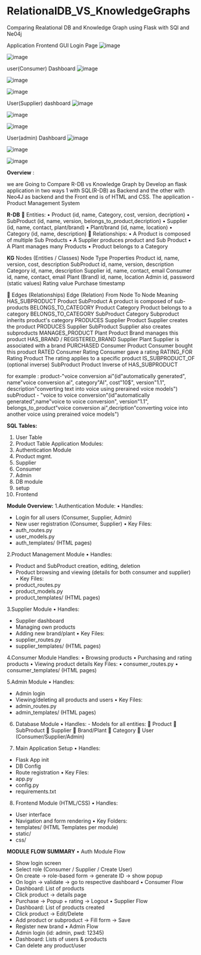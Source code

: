 # RelationalDB_VS_KnowledgeGraphs
Comparing Realational DB and Knowledge Graph using Flask with SQl and Ne04j

Application Frontend GUI
Login Page 
![image](https://github.com/user-attachments/assets/394ef098-ea69-4474-8c30-3e457bf2259d)

![image](https://github.com/user-attachments/assets/96cb7ff3-9c44-4835-8e11-3ab4d2137e78)

user(Consumer) Dashboard
![image](https://github.com/user-attachments/assets/7b151d1d-e1e7-4a26-9b14-bf22341c1591)

![image](https://github.com/user-attachments/assets/cefcfcd7-c915-499f-a589-456a158f4338)

![image](https://github.com/user-attachments/assets/1868b11a-642f-46a5-84e7-054a40e931e1)


User(Supplier) dashboard
![image](https://github.com/user-attachments/assets/8402385d-3c77-42d5-871d-3bfdfad4363c)

![image](https://github.com/user-attachments/assets/5bad0c16-304f-4c80-a39c-10d1d232936d)

![image](https://github.com/user-attachments/assets/4f2a6fc3-f2f4-41c8-bffb-225e1930b21f)

User(admin) Dashboard 
![image](https://github.com/user-attachments/assets/faf2fc90-6de5-4179-8691-d4e4e322205d)

![image](https://github.com/user-attachments/assets/459e5e8d-94c4-41f5-87fb-3907274e0d0f)

![image](https://github.com/user-attachments/assets/40b2fc6e-25f1-4960-832e-251bf17b8ad1)


**Overview** :

we are Going to Compare  R-DB vs Knowledge Graph by Develop an flask application in two ways 1 with SQL(R-DB) as Backend and the other with Neo4J as backend and the Front end is of HTML and CSS.
The application - Product Management System 

**R-DB** 
	Entities:
•	Product (id, name, Category, cost, version, decription)
•	SubProduct (id, name, version, belongs_to_product,decription)
•	Supplier (id, name, contact, plant/brand)
•	Plant/brand (id, name, location)
•	Category (id, name, description)
	Relationships:
•	A Product is composed of multiple Sub Products
•	A Supplier produces product and  Sub Product
•	A Plant manages many Products
•	Product belongs to a Category

**KG**
Nodes (Entities / Classes)
Node Type	Properties
Product	id, name, version, cost, description
SubProduct	id, name, version, description
Category	id, name, description
Supplier	id, name, contact, email
Consumer	id, name, contact, email
Plant (Brand)	id, name, location
Admin	id, password (static values)
Rating	value
Purchase	timestamp

🔗 Edges (Relationships)
Edge (Relation)	From Node	To Node	Meaning
HAS_SUBPRODUCT	Product	SubProduct	A product is composed of sub-products
BELONGS_TO_CATEGORY	Product	Category	Product belongs to a category
BELONGS_TO_CATEGORY	SubProduct	Category	Subproduct inherits product's category
PRODUCES	Supplier	Product	Supplier creates the product
PRODUCES	Supplier	SubProduct	Supplier also creates subproducts
MANAGES_PRODUCT	Plant	Product	Brand manages this product
HAS_BRAND / REGISTERED_BRAND	Supplier	Plant	Supplier is associated with a brand
PURCHASED	Consumer	Product	Consumer bought this product
RATED	Consumer	Rating	Consumer gave a rating
RATING_FOR	Rating	Product	The rating applies to a specific product
IS_SUBPRODUCT_OF (optional inverse)	SubProduct	Product	Inverse of HAS_SUBPRODUCT


for example :
product-"voice conversion ai"(id"automatically generated", name"voice conversion ai", category"AI", cost"10$", version"1.1", description"converting text into voice using prerained voice models")
subProduct - "voice to voice conversion"(id"automatically generated",name"voice to voice conversion", version"1.1", belongs_to_product"voice conversion ai",decription"converting voice into another voice using prerained voice models") 

**SQL Tables:**
1. User Table
2. Product Table
Application Modules:
1.	Authentication Module 
2.	Product mgmt.
3.	Supplier
4.	Consumer
5.	Admin
6.	DB module
7.	setup
8.	Frontend

**Module Overview:**
1.Authentication Module:
•	Handles:
-	Login for all users (Consumer, Supplier, Admin)
-	New user registration (Consumer, Supplier)
•	Key Files:
-	auth_routes.py
-	user_models.py
-	auth_templates/ (HTML pages)

2.Product Management Module
•	Handles:
-	Product and SubProduct creation, editing, deletion
-	Product browsing and viewing (details for both consumer and supplier)
•	Key Files:
-	product_routes.py
-	product_models.py
-	product_templates/ (HTML pages)

3.Supplier Module
•	Handles:
-	Supplier dashboard
-	Managing own products
-	Adding new brand/plant
•	Key Files:
-	supplier_routes.py
-	supplier_templates/ (HTML pages)

4.Consumer Module
Handles:
•	Browsing products
•	Purchasing and rating products
•	Viewing product details
Key Files:
•	consumer_routes.py
•	consumer_templates/ (HTML pages)

5.Admin Module
•	Handles:
-	Admin login
-	Viewing/deleting all products and users
•	Key Files:
-	admin_routes.py
-	admin_templates/ (HTML pages)

6. Database Module
•	Handles:
                    - Models for all entities:
	Product
	 SubProduct
	 Supplier
	 Brand/Plant
	 Category
	 User (Consumer/Supplier/Admin)




7. Main Application Setup
•	Handles:
-	Flask App init
-	DB Config
-	Route registration
•	Key Files:
-	app.py
-	config.py
-	requirements.txt

8. Frontend Module (HTML/CSS)
•	Handles:
-	User interface
-	Navigation and form rendering
•	Key Folders:
-	templates/ (HTML Templates per module)
-	static/
-	css/

**MODULE FLOW SUMMARY**
•	Auth Module Flow
-	Show login screen
-	Select role (Consumer / Supplier / Create User)
-	On create → role-based form → generate ID → show popup
-	On login → validate → go to respective dashboard
•	Consumer Flow
-	Dashboard: List of products
-	Click product → details page
-	Purchase → Popup + rating → Logout
•	Supplier Flow
-	Dashboard: List of products created
-	Click product → Edit/Delete
-	Add product or subproduct → Fill form → Save
-	Register new brand
•	Admin Flow
-	Admin login (id: admin, pwd: 12345)
-	Dashboard: Lists of users & products
-	Can delete any product/user
